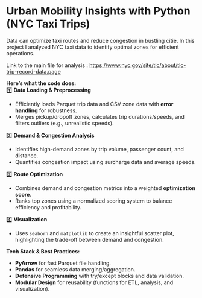 # Urban Mobility Insights with Python (NYC Taxi Trips)
Data can optimize taxi routes and reduce congestion in bustling citie. In this project I analyzed NYC taxi data to identify optimal zones for efficient operations.

Link to the main file for analysis : https://www.nyc.gov/site/tlc/about/tlc-trip-record-data.page

**Here’s what the code does:**  
1️⃣ **Data Loading & Preprocessing**  
- Efficiently loads Parquet trip data and CSV zone data with **error handling** for robustness.  
- Merges pickup/dropoff zones, calculates trip durations/speeds, and filters outliers (e.g., unrealistic speeds).  

2️⃣ **Demand & Congestion Analysis**  
- Identifies high-demand zones by trip volume, passenger count, and distance.  
- Quantifies congestion impact using surcharge data and average speeds.  

3️⃣ **Route Optimization**  
- Combines demand and congestion metrics into a weighted **optimization score**.  
- Ranks top zones using a normalized scoring system to balance efficiency and profitability.  

4️⃣ **Visualization**  
- Uses `seaborn` and `matplotlib` to create an insightful scatter plot, highlighting the trade-off between demand and congestion.  

**Tech Stack & Best Practices:**  
- **PyArrow** for fast Parquet file handling.  
- **Pandas** for seamless data merging/aggregation.  
- **Defensive Programming** with try/except blocks and data validation.  
- **Modular Design** for reusability (functions for ETL, analysis, and visualization).  

